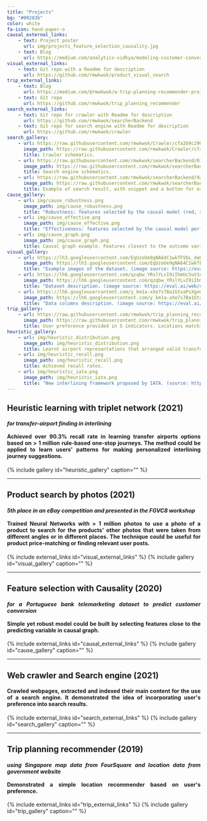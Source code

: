 ```yaml
---
title: "Projects"
bg: "#00283b"
color: white
fa-icon: hand-paper-o
causal_external_links:
    - text: Project poster
      url: img/projects_feature_selection_causality.jpg
    - text: Blog
      url: https://medium.com/analytics-vidhya/modeling-customer-conversion-with-causality-c44d1d5cf868?source=friends_link&sk=7b2e030a9fba5d05c4205ce57f65189e
visual_external_links:
    - text: Git repo with a Readme for description
      url: https://github.com/rmwkwok/product_visual_search
trip_external_links:
    - text: Blog
      url: https://medium.com/@rmwkwok/a-trip-planning-recommender-project-b6200571c0c8
    - text: Git repo
      url: https://github.com/rmwkwok/trip_planning_recommender
search_external_links:
    - text: Git repo for crawler with Readme for description
      url: https://github.com/rmwkwok/searcherBackend
    - text: Git repo for search engine with Readme for description
      url: https://github.com/rmwkwok/crawler
search_gallery:
    - url: https://raw.githubusercontent.com/rmwkwok/Crawler/cfa2b9c2902a5d19e333887e6edf9802ff1b1ff2/architecture.png
      image_path: https://raw.githubusercontent.com/rmwkwok/Crawler/cfa2b9c2902a5d19e333887e6edf9802ff1b1ff2/architecture.png
      title: Crawler schematics.
    - url: https://raw.githubusercontent.com/rmwkwok/searcherBackend/015605f6b6a2406d5af28c962f8991a1df9283e9/architecture.png
      image_path: https://raw.githubusercontent.com/rmwkwok/searcherBackend/015605f6b6a2406d5af28c962f8991a1df9283e9/architecture.png
      title: Search engine schematics.
    - url: https://raw.githubusercontent.com/rmwkwok/searcherBackend/928bbd345a57de402ebb66715175f68157d92d04/snippetExample.png
      image_path: https://raw.githubusercontent.com/rmwkwok/searcherBackend/928bbd345a57de402ebb66715175f68157d92d04/snippetExample.png
      title: Example of search result, with snippet and a button for expressing user's preference.
cause_gallery:
    - url: img/cause_robustness.png
      image_path: img/cause_robustness.png
      title: "Robustness: features selected by the causal model (red, scm) was insensitive to the amount of training data, in contrast to the sharp performance drop with features generated by Principal Component Analysis (PCA)."
    - url: img/cause_effective.png
      image_path: img/cause_effective.png
      title: "Effectiveness: features selected by the causal model performed better than 95% of randomly selected feature sets."
    - url: img/cause_graph.png
      image_path: img/cause_graph.png
      title: Causal graph example. Features closest to the outcome variables could be used as predictors. 
visual_gallery:
    - url: https://lh3.googleusercontent.com/EqUzoUe9gNA64C1wkTFVbL_deDmppaMXTW7gDqFKR49eAvKBde7fA8i7waxZV9LtWJptfvEq1fZ_HfsXfJv4Lrfme7PDJpxN4N1yEw4kyz44pJa9xLqman5i9b3QKqZXN7zUpHAE
      image_path: https://lh3.googleusercontent.com/EqUzoUe9gNA64C1wkTFVbL_deDmppaMXTW7gDqFKR49eAvKBde7fA8i7waxZV9LtWJptfvEq1fZ_HfsXfJv4Lrfme7PDJpxN4N1yEw4kyz44pJa9xLqman5i9b3QKqZXN7zUpHAE
      title: "Example images of the dataset. (image source: https://eval.ai/web/challenges/challenge-page/888/overview)"
    - url: https://lh6.googleusercontent.com/qzqbw_YRslYLvI9iIhmUc5uV1evKueMvMgmea9RCDjUaeNY6BvOIIxjoMEZhf8kbf2lMnIEZAyMkpVVFTmlC5mhGdyKPrI-3sI27YGOICvKUHBTZXagmfURI3umTLtK6HOaCahKC
      image_path: https://lh6.googleusercontent.com/qzqbw_YRslYLvI9iIhmUc5uV1evKueMvMgmea9RCDjUaeNY6BvOIIxjoMEZhf8kbf2lMnIEZAyMkpVVFTmlC5mhGdyKPrI-3sI27YGOICvKUHBTZXagmfURI3umTLtK6HOaCahKC
      title: "Dataset description. (image source: https://eval.ai/web/challenges/challenge-page/888/overview)"  
    - url: https://lh6.googleusercontent.com/y_km1a-xXe7s7Ba1GtxaPsXgoGOxfQdNDeTVNVi95oMzSMCjNh6yuUM1dv7gYehdXngURq_EKn1cd0rXQe4wBBMMkODZ1xq9ObRlYLsN2KFd7cNr3cJxWVP5G9K7VYGqs-etJKZs
      image_path: https://lh6.googleusercontent.com/y_km1a-xXe7s7Ba1GtxaPsXgoGOxfQdNDeTVNVi95oMzSMCjNh6yuUM1dv7gYehdXngURq_EKn1cd0rXQe4wBBMMkODZ1xq9ObRlYLsN2KFd7cNr3cJxWVP5G9K7VYGqs-etJKZs
      title: "Data columns description. (image source: https://eval.ai/web/challenges/challenge-page/888/overview)"
trip_gallery:
    - url: https://raw.githubusercontent.com/rmwkwok/trip_planning_recommender/49681cb00f58da8fdd63016b608dc455c2688507/c07.png
      image_path: https://raw.githubusercontent.com/rmwkwok/trip_planning_recommender/49681cb00f58da8fdd63016b608dc455c2688507/c07.png
      title: User preference provided in 5 indicators. Locations matching the preference was shown on the map. 
heuristic_gallery:
    - url: img/heuristic_distribution.png
      image_path: img/heuristic_distribution.png
      title: Learnt airport representations that arranged valid transferring airport next to the destination airport.
    - url: img/heuristic_recall.png
      image_path: img/heuristic_recall.png
      title: Achieved recall rates.
    - url: img/heuristic_iata.png
      image_path: img/heuristic_iata.png
      title: "New interlining framework proposed by IATA. (source: https://www.iata.org/contentassets/23426d4b09a0446dbe831601869098a1/future-of-interline-wp.pdf)"
---
```

## Heuristic learning with triplet network (2021)
<div style="text-align: justify"><h4>
<em>for transfer-airport finding in interlining</em>
<br>
<br>
Achieved over 90.3% recall rate in learning transfer airports options based on > 1 million rule-based one-stop journeys. The method could be applied to learn users' patterns for making personalized interlining journey suggestions.  

</h4></div>
{% include gallery id="heuristic_gallery" caption="" %}

------

## Product search by photos (2021)
<div style="text-align: justify"><h4>
<em>5th place in an eBay competition and presented in the FGVC8 workshop</em>
<br>
<br>
Trained Neural Networks with > 1 million photos to use a photo of a product to search for the products' other photos that were taken from different angles or in different places. The technique could be useful for product price-matching or finding relevant user posts.
</h4></div>
{% include external_links id="visual_external_links" %}
{% include gallery id="visual_gallery" caption="" %}

___

## Feature selection with Causality (2020)
<div style="text-align: justify"><h4>
<em>for a Portuguese bank telemarketing dataset to predict customer conversion</em>
<br>
<br>
Simple yet robust model could be built by selecting features close to the predicting variable in causal graph.
</h4></div>
{% include external_links id="causal_external_links" %}
{% include gallery id="cause_gallery" caption="" %}

___

## Web crawler and Search engine (2021)
<div style="text-align: justify"><h4>
Crawled webpages, extracted and indexed their main content for the use of a search engine. It demonstrated the idea of incorporating user's preference into search results.
</h4></div>
{% include external_links id="search_external_links" %}
{% include gallery id="search_gallery" caption="" %}

___

## Trip planning recommender (2019)
<div style="text-align: justify"><h4>
<em>using Singapore map data from FourSquare and location data from government website</em>
<br>
<br>
Demonstrated a simple location recommender based on user's preference.
</h4></div>
{% include external_links id="trip_external_links" %}
{% include gallery id="trip_gallery" caption="" %}


